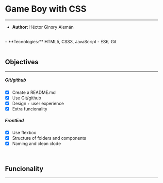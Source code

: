 # Game Boy with CSS #
---

- **Author:** Héctor Ginory Alemán
<br>
- **Tecnologies:** HTML5, CSS3, JavaScript - ES6, Git
<br>
<br>

## Objectives ##
---

##### Git/github #####

- [X] Create a README.md
- [X] Use Git/github
- [X] Design + user experience
- [X] Extra funcionality

##### FrontEnd #####

- [X] Use flexbox
- [X] Structure of folders and components
- [X] Naming and clean clode

<br>

## Funcionality ##
---
